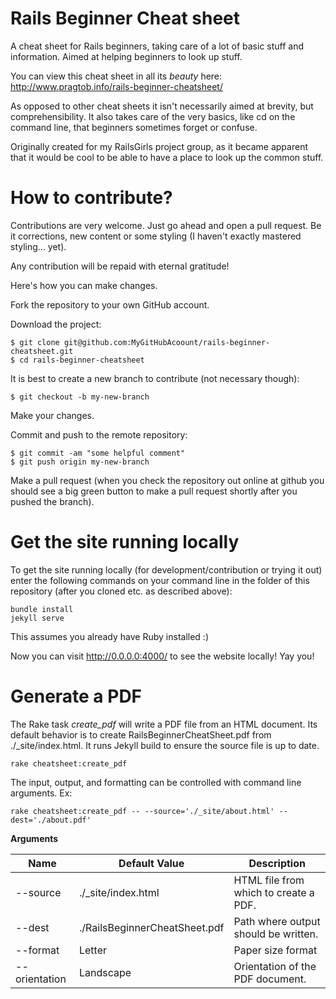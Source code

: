 Rails Beginner Cheat sheet
=========================

A cheat sheet for Rails beginners, taking care of a lot of basic stuff and information. Aimed at helping beginners to look up stuff.

You can view this cheat sheet in all its _beauty_ here: http://www.pragtob.info/rails-beginner-cheatsheet/

As opposed to other cheat sheets it isn't necessarily aimed at brevity, but comprehensibility. It also takes care of the very basics, like cd on the command line, that beginners sometimes forget or confuse.

Originally created for my RailsGirls project group, as it became apparent that it would be cool to be able to have a place to look up the common stuff.

How to contribute?
==================
Contributions are very welcome. Just go ahead and open a pull request. Be it corrections, new content or some styling (I haven't exactly mastered styling... yet).

Any contribution will be repaid with eternal gratitude!

Here's how you can make changes.

Fork the repository to your own GitHub account.

Download the project:

```
$ git clone git@github.com:MyGitHubAcoount/rails-beginner-cheatsheet.git
$ cd rails-beginner-cheatsheet
```

It is best to create a new branch to contribute (not necessary though):

```
$ git checkout -b my-new-branch
```


Make your changes.

Commit and push to the remote repository:

```
$ git commit -am "some helpful comment"
$ git push origin my-new-branch
```

Make a pull request (when you check the repository out online at github you should see a big green button to make a pull request shortly after you pushed the branch).

Get the site running locally
============================

To get the site running locally (for development/contribution or trying it out) enter the following commands on your command line in the folder of this repository (after you cloned etc. as described above):

```
bundle install
jekyll serve
```

This assumes you already have Ruby installed :)

Now you can visit http://0.0.0.0:4000/ to see the website locally! Yay you!

Generate a PDF
==============

The Rake task *create_pdf* will write a PDF file from an HTML document. Its default behavior is to create RailsBeginnerCheatSheet.pdf from ./_site/index.html. It runs Jekyll build to ensure the source file is up to date.

```
rake cheatsheet:create_pdf
```

The input, output, and formatting can be controlled with command line arguments. Ex:

```
rake cheatsheet:create_pdf -- --source='./_site/about.html' --dest='./about.pdf'
```

**Arguments**

Name          | Default Value                 | Description
--------------|-------------------------------|-------------------------------------
--source      | ./_site/index.html            | HTML file from which to create a PDF.
--dest        | ./RailsBeginnerCheatSheet.pdf | Path where output should be written.
--format      | Letter                        | Paper size format
--orientation | Landscape                     | Orientation of the PDF document.
